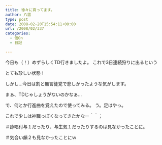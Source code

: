 ```yaml
---
title: 徐々に育ってます。
author: 八雲
type: post
date: 2008-02-20T15:54:11+00:00
url: /2008/02/337
categories:
  - 信On
  - 日記

---
```

今日も（！）めずらしくTD行きましたよ。 これで3日連続狩りに出るという
  
とても珍しい状態！

しかし…今日は割と無言徒党で悲しかったような気がします。
  
まぁ、TDじゃしょうがないのかなぁ…

で、何とか行進曲を覚えたので使ってみる。 う。足はやっ。
  
これで少しは神職っぽくなってきたかなー＾＾；
  
＃詠唱付与１だったり、与生気１だったりするのは見なかったことに。
  
＃気合い韻２も見なかったことにｗ